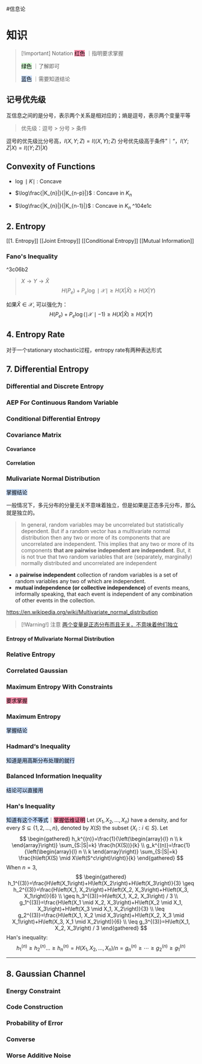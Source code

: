#信息论

# 知识
>[!important] Notation
><mark style="background: #FF5582A6;">红色</mark> ｜指明要求掌握
>
> <mark style="background: #BBFABBA6;">绿色</mark> ｜了解即可
> 
> <mark style="background: #ADCCFFA6;">蓝色</mark>  ｜需要知道结论
## 记号优先级
互信息之间的是分号，表示两个关系是相对应的；熵是逗号，表示两个变量平等
> 优先级：逗号 > 分号 > 条件


逗号的优先级比分号高，$I(X,Y;Z)= I((X,Y);Z)$
分号优先级高于条件”｜“，$I(Y ; Z|X) = I((Y ; Z) | X)$

## Convexity of Functions
* $\log\mid K\mid$ : Concave

*  $\log\frac{|K_{n}|}{|K_{n-p}|}$ : Concave in $K_{n}$

*  $\log\frac{|K_{n}|}{|K_{n-1}|}$ : Concave in $K_{n}$ ^104e1c

## 2. Entropy
[[1. Entropy]]
[[Joint Entropy]]
[[Conditional Entropy]]
[[Mutual Information]]


### Fano's Inequality

^3c06b2

>$X\longrightarrow Y \longrightarrow \hat{X}$
$$H(P_{e})+P_{e}\log \mid\mathcal{X} \mid\ge H(X|\hat{X})\ge H(X|Y)$$

如果$\hat{X}\in \mathcal{X}$, 可以强化为：
$$H(P_{e})+P_{e}\log (\mid\mathcal{X} \mid-1)\ge H(X|\hat{X})\ge H(X|Y)$$

## 4. Entropy Rate
对于一个stationary stochastic过程，entropy rate有两种表达形式
## 7. Differential Entropy
### Differential and Discrete Entropy
### AEP For Continuous Random Variable
### Conditional Differential Entropy
### Covariance Matrix
#### Covariance
#### Correlation
### Mulivariate Normal Distribution
<mark style="background: #ADCCFFA6;">掌握结论</mark>

一般情况下，多元分布的分量无关不意味着独立，但是如果是正态多元分布，那么就是独立的。
>In general, random variables may be uncorrelated but statistically dependent. But if a random vector has a multivariate normal distribution then any two or more of its components that are uncorrelated are independent. This implies that any two or more of its components **that are pairwise independent are independent**.
> But, it is not true that two random variables that are (separately, marginally) normally distributed and uncorrelated are independent
* a **pairwise independent** collection of random variables is a set of random variables any two of which are independent.
* **mutual independence (or collective independence)** of events means, informally speaking, that each event is independent of any combination of other events in the collection. 


https://en.wikipedia.org/wiki/Multivariate_normal_distribution
>[!Warning!] 注意
>[两个变量是正态分布而且无关，不意味着他们独立](https://en.wikipedia.org/wiki/Normally_distributed_and_uncorrelated_does_not_imply_independent)
#### Entropy of Mulivariate Normal Distribution

### Relative Entropy

### Correlated Gaussian

### Maximum Entropy With Constraints
<mark style="background: #FF5582A6;">要求掌握
</mark>

### Maximum Entropy
<mark style="background: #ADCCFFA6;">掌握结论</mark>

### Hadmard‘s Inequality
<mark style="background: #ADCCFFA6;">知道是用高斯分布处理的就行</mark>

### Balanced Information Inequality
<mark style="background: #ADCCFFA6;">结论可以直接用</mark>


### Han's Inequality
<mark style="background: #ADCCFFA6;">知道有这个不等式</mark>｜<mark style="background: #FF5582A6;">掌握低维证明</mark>
Let $\left(X_1, X_2, \ldots, X_n\right)$ have a density, and for every $S \subseteq\{1,2, \ldots, n\}$, denoted by $X(S)$ the subset $\left\{X_i: i \in S\right\}$. Let
$$
\begin{gathered}
h_k^{(n)}=\frac{1}{\left(\begin{array}{l}
n \\
k
\end{array}\right)} \sum_{S:|S|=k} \frac{h(X(S))}{k} \\
g_k^{(n)}=\frac{1}{\left(\begin{array}{l}
n \\
k
\end{array}\right)} \sum_{S:|S|=k} \frac{h\left(X(S) \mid X\left(S^c\right)\right)}{k}
\end{gathered}
$$
When $n=3$,
$$
\begin{gathered}
h_1^{(3)}=\frac{H\left(X_1\right)+H\left(X_2\right)+H\left(X_3\right)}{3} \geq h_2^{(3)}=\frac{H\left(X_1, X_2\right)+H\left(X_2, X_3\right)+H\left(X_3, X_1\right)}{6} \\
\geq h_3^{(3)}=H\left(X_1, X_2, X_3\right) / 3 \\
g_1^{(3)}=\frac{H\left(X_1 \mid X_2, X_3\right)+H\left(X_2 \mid X_1, X_3\right)+H\left(X_3 \mid X_1, X_2\right)}{3} \\
\leq g_2^{(3)}=\frac{H\left(X_1, X_2 \mid X_3\right)+H\left(X_2, X_3 \mid X_1\right)+H\left(X_3, X_1 \mid X_2\right)}{6} \\
\leq g_3^{(3)}=H\left(X_1, X_2, X_3\right) / 3
\end{gathered}
$$
Han's inequality:
$$
h_1^{(n)} \geq h_2^{(n)} \ldots \geq h_n^{(n)}=H\left(X_1, X_2, \ldots, X_n\right) / n=g_n^{(n)} \geq \cdots \geq g_2^{(n)} \geq g_1^{(n)}
$$
****
## 8. Gaussian Channel

### Energy Constraint

### Code Construction

### Probability of Error

### Converse

### Worse Additive Noise


